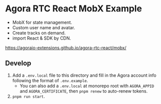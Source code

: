 # Agora RTC React MobX Example

- MobX for state management.
- Custom user name and avatar.
- Create tracks on demand.
- import React & SDK by CDN.

<https://agoraio-extensions.github.io/agora-rtc-react/mobx/>

## Develop

1. Add a `.env.local` file to this directory and fill in the Agora account info following the format of `.env.example`.
   - You can also add a `.env.local` at monorepo root with `AGORA_APPID` and `AGORA_CERTIFICATE`, then `pnpm renew` to auto-renew tokens.
2. `pnpm run start`.
